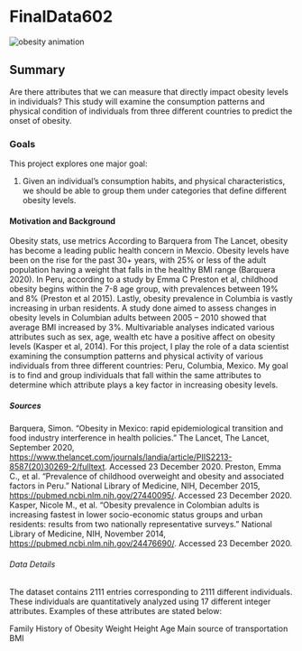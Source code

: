 # FinalData602
![obesity animation](https://upload.wikimedia.org/wikipedia/commons/thumb/0/08/Obesity-waist_circumference.svg/1200px-Obesity-waist_circumference.svg.png "Obesity")
## Summary
Are there attributes that we can measure that directly impact obesity levels in individuals? This study
will examine the consumption patterns and physical condition of individuals from three different
countries to predict the onset of obesity.
### Goals
This project explores one major goal:
1. Given an individual’s consumption habits, and physical characteristics, we should be able to group
them under categories that define different obesity levels.
#### Motivation and Background
Obesity stats, use metrics
According to Barquera from The Lancet, obesity has become a leading public health concern in
Mexcio. Obesity levels have been on the rise for the past 30+ years, with 25% or less of the adult
population having a weight that falls in the healthy BMI range (Barquera 2020). In Peru, according to
a study by Emma C Preston et al, childhood obesity begins within the 7-8 age group, with
prevalences between 19% and 8% (Preston et al 2015). Lastly, obesity prevalence in Columbia is
vastly increasing in urban residents. A study done aimed to assess changes in obesity levels in
Columbian adults between 2005 – 2010 showed that average BMI increased by 3%. Multivariable
analyses indicated various attributes such as sex, age, wealth etc have a positive affect on obesity
levels (Kasper et al, 2014).
For this project, I play the role of a data scientist examining the consumption patterns and physical
activity of various individuals from three different countries: Peru, Columbia, Mexico. My goal is to find
and group individuals that fall within the same attributes to determine which attribute plays a key
factor in increasing obesity levels.
##### Sources
Barquera, Simon. “Obesity in Mexico: rapid epidemiological transition and food industry interference in health
policies.” The Lancet, The Lancet, September 2020,
https://www.thelancet.com/journals/landia/article/PIIS2213-8587(20)30269-2/fulltext. Accessed 23 December
2020.
Preston, Emma C., et al. “Prevalence of childhood overweight and obesity and associated factors in Peru.”
National Library of Medicine, NIH, December 2015, https://pubmed.ncbi.nlm.nih.gov/27440095/. Accessed 23
December 2020.
Kasper, Nicole M., et al. “Obesity prevalence in Colombian adults is increasing fastest in lower socio-economic
status groups and urban residents: results from two nationally representative surveys.” National Library of
Medicine, NIH, November 2014, https://pubmed.ncbi.nlm.nih.gov/24476690/. Accessed 23 December 2020.
###### Data Details
The dataset contains 2111 entries corresponding to 2111 different individuals. These individuals are
quantitatively analyzed using 17 different integer attributes. Examples of these attributes are stated
below:

Family History of Obesity
Weight
Height
Age
Main source of transportation
BMI
